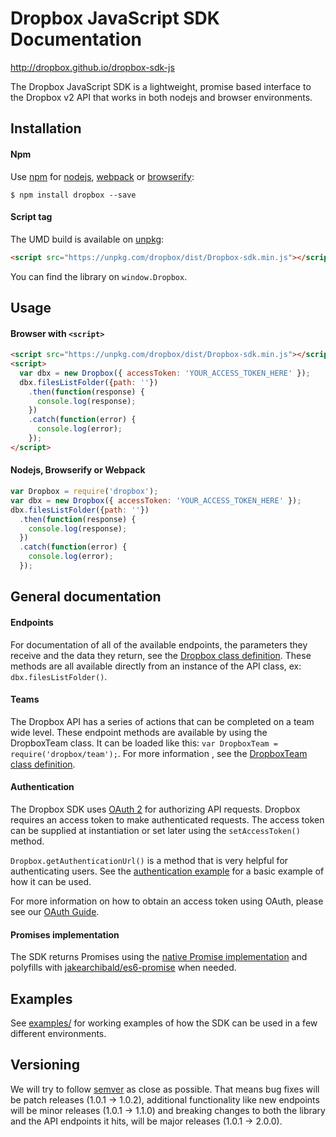 # Dropbox JavaScript SDK Documentation

<http://dropbox.github.io/dropbox-sdk-js>

The Dropbox JavaScript SDK is a lightweight, promise based interface to
the Dropbox v2 API that works in both nodejs and browser environments.

## Installation

#### Npm

Use [npm](https://www.npmjs.com/) for [nodejs](https://nodejs.org/en/),
[webpack](https://github.com/webpack/webpack) or
[browserify](http://browserify.org/):

```console
$ npm install dropbox --save
```

#### Script tag

The UMD build is available on [unpkg](https://unpkg.com/):

```html
<script src="https://unpkg.com/dropbox/dist/Dropbox-sdk.min.js"></script>
```

You can find the library on `window.Dropbox`.

## Usage

#### Browser with `<script>`

```html
<script src="https://unpkg.com/dropbox/dist/Dropbox-sdk.min.js"></script>
<script>
  var dbx = new Dropbox({ accessToken: 'YOUR_ACCESS_TOKEN_HERE' });
  dbx.filesListFolder({path: ''})
    .then(function(response) {
      console.log(response);
    })
    .catch(function(error) {
      console.log(error);
    });
</script>
```

#### Nodejs, Browserify or Webpack

```javascript
var Dropbox = require('dropbox');
var dbx = new Dropbox({ accessToken: 'YOUR_ACCESS_TOKEN_HERE' });
dbx.filesListFolder({path: ''})
  .then(function(response) {
    console.log(response);
  })
  .catch(function(error) {
    console.log(error);
  });
```

## General documentation

#### Endpoints

For documentation of all of the available endpoints, the parameters they
receive and the data they return, see the [Dropbox class
definition](http://dropbox.github.io/dropbox-sdk-js/Dropbox.html). These methods are all available directly from
an instance of the API class, ex: `dbx.filesListFolder()`.

#### Teams

The Dropbox API has a series of actions that can be completed on a team
wide level. These endpoint methods are available by using the DropboxTeam
class. It can be loaded like this: `var DropboxTeam
= require('dropbox/team');`. For more information , see the [DropboxTeam
class definition](DropboxTeam.html).

#### Authentication

The Dropbox SDK uses [OAuth 2](http://oauth.net/) for authorizing API
requests. Dropbox requires an access token to make authenticated requests.
The access token can be supplied at instantiation or set later using the
`setAccessToken()` method.

`Dropbox.getAuthenticationUrl()` is a method that is very helpful for
authenticating users. See the [authentication
example](https://github.com/dropbox/dropbox-sdk-js/blob/master/examples/auth/index.html) for a basic example of how it can be
used.

For more information on how to obtain an access token using OAuth, please
see our [OAuth
Guide](https://www.dropbox.com/developers/reference/oauth-guide).

#### Promises implementation

The SDK returns Promises using the [native Promise
implementation](https://developer.mozilla.org/en/docs/Web/JavaScript/Reference/Global_Objects/Promise)
and polyfills with
[jakearchibald/es6-promise](https://github.com/stefanpenner/es6-promise)
when needed.

## Examples

See [examples/](https://github.com/dropbox/dropbox-sdk-js/tree/master/examples) for working examples of how the SDK can be used
in a few different environments.

## Versioning

We will try to follow [semver](http://semver.org/) as close as possible.
That means bug fixes will be patch releases (1.0.1 -> 1.0.2), additional
functionality like new endpoints will be minor releases (1.0.1 -> 1.1.0)
and breaking changes to both the library and the API endpoints it hits,
will be major releases (1.0.1 -> 2.0.0).
